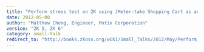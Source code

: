 ```yaml
---
title: "Perform stress test on ZK using JMeter-take Shopping Cart as an example"
date: 2012-05-08
author: "Matthew Cheng, Engineer, Potix Corporation"
version: "ZK 5, ZK 6"
category: small-talk
redirect_to: "http://books.zkoss.org/wiki/Small_Talks/2012/May/Perform_stress_test_on_ZK_using_JMeter-take_Shopping_Cart_as_an_example"
---
```

